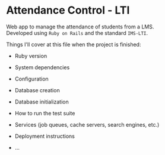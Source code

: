 # Attendance Control - LTI
Web app to manage the attendance of students from a LMS.  
Developed using `Ruby on Rails` and the standard `IMS-LTI`.


Things I'll cover at this file when the project is finished:

* Ruby version

* System dependencies

* Configuration

* Database creation

* Database initialization

* How to run the test suite

* Services (job queues, cache servers, search engines, etc.)

* Deployment instructions

* ...

